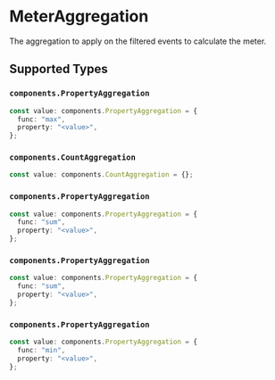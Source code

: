 # MeterAggregation

The aggregation to apply on the filtered events to calculate the meter.


## Supported Types

### `components.PropertyAggregation`

```typescript
const value: components.PropertyAggregation = {
  func: "max",
  property: "<value>",
};
```

### `components.CountAggregation`

```typescript
const value: components.CountAggregation = {};
```

### `components.PropertyAggregation`

```typescript
const value: components.PropertyAggregation = {
  func: "sum",
  property: "<value>",
};
```

### `components.PropertyAggregation`

```typescript
const value: components.PropertyAggregation = {
  func: "sum",
  property: "<value>",
};
```

### `components.PropertyAggregation`

```typescript
const value: components.PropertyAggregation = {
  func: "min",
  property: "<value>",
};
```

